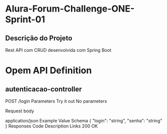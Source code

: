 # Alura-Forum-Challenge-ONE-Sprint-01

## Descrição do Projeto
<p align="justify"> Rest API com CRUD desenvolvida com Spring Boot </p>

# Opem API Definition

## autenticacao-controller


POST
/login
Parameters
Try it out
No parameters

Request body

application/json
Example Value
Schema
{
  "login": "string",
  "senha": "string"
}
Responses
Code	Description	Links
200	
OK





